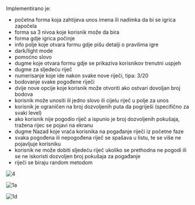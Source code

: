 
Implementirano je:

- početna forma koja zahtijeva unos imena ili nadimka da bi se igrica započela
- forma sa 3 nivoa koje korisnik može da bira
- forma gdje igrica počinje
- info polje koje otvara formu gdje pišu detalji o pravilima igre
- dark/light mode
- pomoćno slovo
- dugme koje otvara formu gdje se prikaziva korisnikov trenutni uspjeh
- dugme za sljedeću riječ
- numerisanje koje ide nakon svake nove riječi, tipa: 3/20
- bodovanje svake pogođene riječi
- dvije nove opcije koje korisnik može otvoriti ako ostvari dovoljan broj bodova
- korisnik može unositi ili jedno slovo ili cijelu riječ u polje za unos
- korisnik je ograničen na broj dozvoljenih puta da pogriješi (specifično za svaki level)
- ako korisnik nije pogodio riječ a ispunio je broj dozvoljenih pokušaja, tražena rijec se pojavi na ekranu
- dugme Nazad koje vraća korisnika na pogađanje riječi iz početne faze
- svaka pogođena ili nepogođena riječ se spašava u listu, te se više ne pojavljuje korisniku
- korisnik ne može dobiti sljedeću riječ ukoliko se prethodna ne pogodi ili se ne iskoristi dozvoljen broj pokušaja za pogađanje
- riječi se biraju random metodom

![4](https://user-images.githubusercontent.com/94557948/188467817-75c5a9b2-d0d1-4a5f-93d2-208fe5d0c70d.png)

![1a](https://user-images.githubusercontent.com/94557948/190172250-deafa705-fe15-4590-b0e2-1ac30eee7543.png)

![1d](https://user-images.githubusercontent.com/94557948/190172397-edc7ad05-0d58-4049-84d3-2a7e35a059c2.png)


